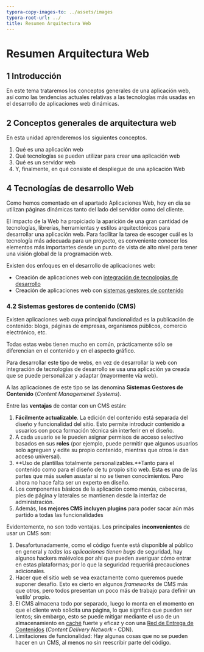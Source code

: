 ```yaml
---
typora-copy-images-to: ../assets/images
typora-root-url: ../
title: Resumen Arquitectura Web
---
```


# Resumen Arquitectura Web

## 1 Introducción

En este tema trataremos los conceptos generales de una aplicación  web, así como las tendencias actuales relativas a las tecnologías más  usadas en el desarrollo de aplicaciones web dinámicas.

## 2 Conceptos generales de arquitectura web

En esta unidad aprenderemos los siguientes conceptos.

1. Qué es una aplicación web
2. Qué tecnologías se pueden utilizar para crear una aplicación web
3. Qué es un servidor web
4. Y, finalmente, en qué consiste el despliegue de una aplicación Web

## 4 Tecnologías de desarrollo Web

Como hemos comentado en el apartado Aplicaciones Web, hoy en día se  utilizan páginas dinámicas tanto del lado del servidor como del cliente.

El impacto de la Web ha propiciado la aparición de una gran cantidad  de tecnologías, librerías, herramientas y estilos arquitectónicos para  desarrollar una aplicación web. Para facilitar la tarea de escoger cuál  es la tecnología más adecuada para un proyecto, es conveniente conocer  los elementos más importantes desde un punto de vista de alto nivel para tener una visión global de la programación web.

Existen dos enfoques en el desarrollo de aplicaciones web:

- Creación de aplicaciones web con [integración de tecnologías de desarrollo](https://victorponz.github.io/Ciberseguridad-PePS/tema1/http/2020/11/04/Arquitectura-web-Conceptos-generales.html#41-integración-de-tecnologías-de-desarrollo)
- Creación de aplicaciones web con [sistemas gestores de contenido](https://victorponz.github.io/Ciberseguridad-PePS/tema1/http/2020/11/04/Arquitectura-web-Conceptos-generales.html#42-sistemas-gestores-de-contenido-cms)

### 4.2 Sistemas gestores de contenido (CMS)

Existen aplicaciones web cuya principal funcionalidad es la  publicación de contenido: blogs, páginas de empresas, organismos  públicos, comercio electrónico, etc.

Todas estas webs tienen mucho en común, prácticamente sólo se diferencian en el contenido y en el aspecto gráfico.

Para desarrollar este tipo de webs, en vez de desarrollar la web con  integración de tecnologías de desarrollo se usa una aplicación ya creada que se puede personalizar y adaptar (mayormente vía web).

A las aplicaciones de este tipo se las denomina **Sistemas Gestores de Contenido** (*Content Managemenet Systems*).

Entre las **ventajas** de contar con un CMS están:

1. **Fácilmente actualizable**. La edición del contenido está separada del diseño y funcionalidad del sitio. Esto permite  introducir contenido a usuarios con poca formación técnica sin  interferir en el diseño.
2. A cada usuario se le pueden asignar permisos de acceso selectivo basados en sus **roles** (por ejemplo, puede permitir que algunos usuarios solo agreguen y edite su propio contenido, mientras que otros le dan acceso universal).
3. **Uso de plantillas totalmente personalizables.**Tanto para el contenido como para el diseño de tu propio sitio web. Esta es  una de las partes que más suelen asustar si no se tienen conocimientos.  Pero ahora no hace falta ser un experto en diseño.
4. Los componentes básicos de la aplicación como menús, cabeceras,  pies de página y laterales se mantienen desde la interfaz de  administración.
5. Además, **los mejores CMS incluyen plugins** para poder sacar aún más partido a todas las funcionalidades

Evidentemente, no son todo ventajas. Los principales **inconvenientes** de usar un CMS son:

1. Desafortunadamente, como el código fuente está disponible al público en general y *todas las aplicaciones tienen bugs* de seguridad, hay algunos hackers malévolos por ahí que pueden  averiguar cómo entrar en estas plataformas; por lo que la seguridad  requerirá precauciones adicionales.
2. Hacer que el sitio web se vea exactamente como queremos puede suponer desafío. Esto es cierto en algunos *frameworks* de CMS más que otros, pero todos presentan un poco más de trabajo para definir un ‘estilo’ propio.
3. El CMS almacena todo por separado, luego lo monta en el momento en que el cliente web solicita una página, lo que significa que pueden ser lentos; sin embargo, esto se puede mitigar mediante el uso de un  almacenamiento en [caché](https://es.wikipedia.org/wiki/Caché_web) fuerte y eficaz y con una [Red de Entrega de Contenidos](https://es.wikipedia.org/wiki/Red_de_entrega_de_contenidos) (*Content Delivery Network* - CDN).
4. Limitaciones de funcionalidad: Hay algunas cosas que no se pueden hacer en un CMS, al menos no sin reescribir parte del código.
